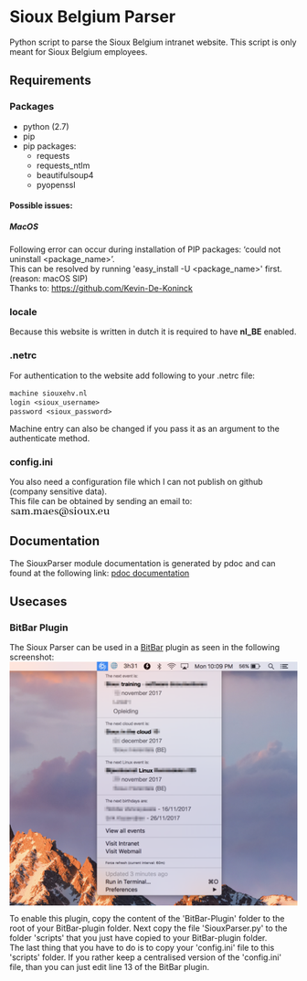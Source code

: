 # Sioux Belgium Parser
Python script to parse the Sioux Belgium intranet website.
This script is only meant for Sioux Belgium employees.

## Requirements

### Packages
- python (2.7)
- pip
- pip packages:
  - requests
  - requests_ntlm
  - beautifulsoup4
  - pyopenssl
#### Possible issues:
##### MacOS
Following error can occur during installation of PIP packages: ‘could not uninstall <package_name>’.<br />
This can be resolved by running 'easy_install -U <package_name>' first.<br />
(reason: macOS SIP)<br />
Thanks to: https://github.com/Kevin-De-Koninck

### locale
Because this website is written in dutch it is required to have <b>nl_BE</b> enabled.

### .netrc
For authentication to the website add following to your .netrc file:
```
machine siouxehv.nl
login <sioux_username>
password <sioux_password>
```
Machine entry can also be changed if you pass it as an argument to the authenticate method.

### config.ini
You also need a configuration file which I can not publish on github (company sensitive data). <br />
This file can be obtained by sending an email to: <br />
<img src="https://github.com/sammaes/SiouxBelgiumParser/blob/master/Readme_resources/adres.png?raw=true" style="vertical-align: middle;" />

## Documentation
The SiouxParser module documentation is generated by pdoc and can found at the following link:
<a href="https://sammaes.github.io/SiouxBelgiumParser/SiouxParser.html">pdoc documentation</a>

## Usecases

### BitBar Plugin
The Sioux Parser can be used in a [BitBar](https://github.com/matryer/bitbar) plugin as seen in the following screenshot:
<img src="https://github.com/sammaes/SiouxBelgiumParser/blob/master/Readme_resources/bitbar.png?raw=true" style="vertical-align: middle;" />

To enable this plugin, copy the content of the 'BitBar-Plugin' folder to the root of your BitBar-plugin folder. Next copy the file 'SiouxParser.py' to the folder 'scripts' that you just have copied to your BitBar-plugin folder.  
The last thing that you have to do is to copy your 'config.ini' file to this 'scripts' folder. If you rather keep a centralised version of the 'config.ini' file, than you can just edit line 13 of the BitBar plugin.
